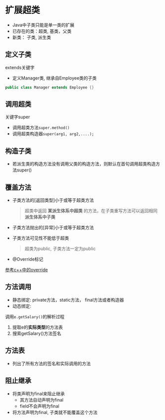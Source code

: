 # 扩展超类

- Java中子类只能是单一类的扩展
- 已存在的类：超类,  基类，父类
- 新类： 子类, 派生类

## 定义子类

extends关键字

- 定义Manager类, 继承自Employee类的子类

```java
public class Manager extends Employee {}
```

## 调用超类

关键字super

- 调用超类方法`super.method()`
- 调用超类构造器`super(arg1, arg2,....);`

## 构造子类

- 若派生类的构造方法没有调用父类的构造方法，则默认在首句调用超类构造方法super()

## 覆盖方法

- 子类方法的[返回类型]小于或等于超类方法

  > 超类中返回 **某派生体系中超类** 的方法，在子类重写方法可以返回相同**派生体系中子类**
  
- 子类方法抛出的[异常]小于或等于超类方法
- 子类方法可见性不能低于超类

  > 超类为public, 子类方法一定为public
  
- @Override标记

[参考c++中的override](c++_Virtual_Function.md#override关键字)

## 方法调用

- 静态绑定: private方法，static方法， final方法或者构造器
- 动态绑定: 

调用`e.getSalary()`的解析过程

1. 提取e的**实际类型**的方法表
2. 搜索getSalary()方法签名

## 方法表

- 列出了所有方法的签名和实际调用的方法

## 阻止继承

- 将类声明为final来阻止继承
  - 其方法自动声明为final
  - field不会声明为final
- 将方法声明为final, 子类就不能覆盖这个方法